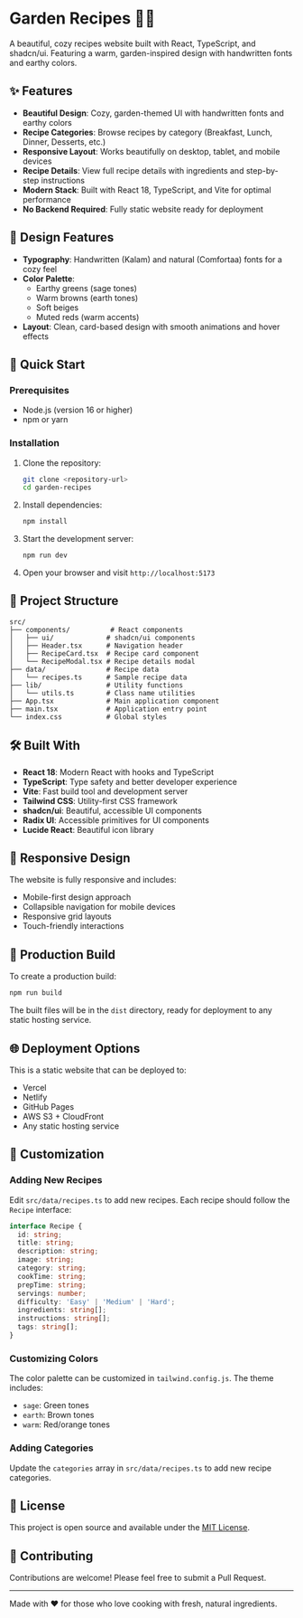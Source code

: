 # Garden Recipes 🌿🍳

A beautiful, cozy recipes website built with React, TypeScript, and shadcn/ui. Featuring a warm, garden-inspired design with handwritten fonts and earthy colors.

## ✨ Features

- **Beautiful Design**: Cozy, garden-themed UI with handwritten fonts and earthy colors
- **Recipe Categories**: Browse recipes by category (Breakfast, Lunch, Dinner, Desserts, etc.)
- **Responsive Layout**: Works beautifully on desktop, tablet, and mobile devices
- **Recipe Details**: View full recipe details with ingredients and step-by-step instructions
- **Modern Stack**: Built with React 18, TypeScript, and Vite for optimal performance
- **No Backend Required**: Fully static website ready for deployment

## 🎨 Design Features

- **Typography**: Handwritten (Kalam) and natural (Comfortaa) fonts for a cozy feel
- **Color Palette**: 
  - Earthy greens (sage tones)
  - Warm browns (earth tones)
  - Soft beiges
  - Muted reds (warm accents)
- **Layout**: Clean, card-based design with smooth animations and hover effects

## 🚀 Quick Start

### Prerequisites

- Node.js (version 16 or higher)
- npm or yarn

### Installation

1. Clone the repository:
   ```bash
   git clone <repository-url>
   cd garden-recipes
   ```

2. Install dependencies:
   ```bash
   npm install
   ```

3. Start the development server:
   ```bash
   npm run dev
   ```

4. Open your browser and visit `http://localhost:5173`

## 📁 Project Structure

```
src/
├── components/          # React components
│   ├── ui/             # shadcn/ui components
│   ├── Header.tsx      # Navigation header
│   ├── RecipeCard.tsx  # Recipe card component
│   └── RecipeModal.tsx # Recipe details modal
├── data/               # Recipe data
│   └── recipes.ts      # Sample recipe data
├── lib/                # Utility functions
│   └── utils.ts        # Class name utilities
├── App.tsx             # Main application component
├── main.tsx            # Application entry point
└── index.css           # Global styles
```

## 🛠️ Built With

- **React 18**: Modern React with hooks and TypeScript
- **TypeScript**: Type safety and better developer experience
- **Vite**: Fast build tool and development server
- **Tailwind CSS**: Utility-first CSS framework
- **shadcn/ui**: Beautiful, accessible UI components
- **Radix UI**: Accessible primitives for UI components
- **Lucide React**: Beautiful icon library

## 📱 Responsive Design

The website is fully responsive and includes:
- Mobile-first design approach
- Collapsible navigation for mobile devices
- Responsive grid layouts
- Touch-friendly interactions

## 🚀 Production Build

To create a production build:

```bash
npm run build
```

The built files will be in the `dist` directory, ready for deployment to any static hosting service.

## 🌐 Deployment Options

This is a static website that can be deployed to:
- Vercel
- Netlify
- GitHub Pages
- AWS S3 + CloudFront
- Any static hosting service

## 🔧 Customization

### Adding New Recipes

Edit `src/data/recipes.ts` to add new recipes. Each recipe should follow the `Recipe` interface:

```typescript
interface Recipe {
  id: string;
  title: string;
  description: string;
  image: string;
  category: string;
  cookTime: string;
  prepTime: string;
  servings: number;
  difficulty: 'Easy' | 'Medium' | 'Hard';
  ingredients: string[];
  instructions: string[];
  tags: string[];
}
```

### Customizing Colors

The color palette can be customized in `tailwind.config.js`. The theme includes:
- `sage`: Green tones
- `earth`: Brown tones
- `warm`: Red/orange tones

### Adding Categories

Update the `categories` array in `src/data/recipes.ts` to add new recipe categories.

## 📝 License

This project is open source and available under the [MIT License](LICENSE).

## 🤝 Contributing

Contributions are welcome! Please feel free to submit a Pull Request.

---

Made with ❤️ for those who love cooking with fresh, natural ingredients.